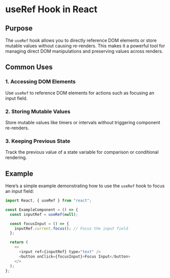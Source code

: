# useRef Hook in React

## Purpose

The `useRef` hook allows you to directly reference DOM elements or store mutable values without causing re-renders. This makes it a powerful tool for managing direct DOM manipulations and preserving values across renders.

## Common Uses

### 1. Accessing DOM Elements

Use `useRef` to reference DOM elements for actions such as focusing an input field.

### 2. Storing Mutable Values

Store mutable values like timers or intervals without triggering component re-renders.

### 3. Keeping Previous State

Track the previous value of a state variable for comparison or conditional rendering.

## Example

Here’s a simple example demonstrating how to use the `useRef` hook to focus an input field:

```javascript
import React, { useRef } from "react";

const ExampleComponent = () => {
  const inputRef = useRef(null);

  const focusInput = () => {
    inputRef.current.focus(); // Focus the input field
  };

  return (
    <>
      <input ref={inputRef} type="text" />
      <button onClick={focusInput}>Focus Input</button>
    </>
  );
};
```
